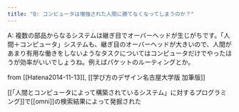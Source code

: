 ```yaml
---
title: "Q: コンピュータは増強された人間に勝てなくなってしまうのか？"
---
```


A: 複数の部品からなるシステムは継ぎ目でオーバーヘッドが生じがちです。「人間＋コンピュータ」システムも、継ぎ目のオーバーヘッドが大きいので、人間があまり有用な働きをしないようなタスクについてはコンピュータだけでやったほうが効率がいいでしょうね。例えばパケットのルーティングとか。

from [[Hatena2014-11-13]], [[学び方のデザイン名古屋大学版 加筆版]]

[[「人間とコンピュータによって構築されているシステム」に対するプログラミング]]で[[omni]]の検索結果によって発掘された
